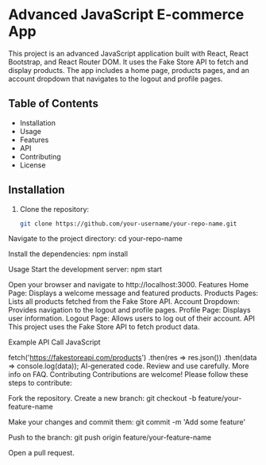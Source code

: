 # Advanced JavaScript E-commerce App

This project is an advanced JavaScript application built with React, React Bootstrap, and React Router DOM. It uses the Fake Store API to fetch and display products. The app includes a home page, products pages, and an account dropdown that navigates to the logout and profile pages.

## Table of Contents

- Installation
- Usage
- Features
- API
- Contributing
- License

## Installation

1. Clone the repository:
   ```bash
   git clone https://github.com/your-username/your-repo-name.git

Navigate to the project directory:
cd your-repo-name

Install the dependencies:
npm install

Usage
Start the development server:
npm start

Open your browser and navigate to http://localhost:3000.
Features
Home Page: Displays a welcome message and featured products.
Products Pages: Lists all products fetched from the Fake Store API.
Account Dropdown: Provides navigation to the logout and profile pages.
Profile Page: Displays user information.
Logout Page: Allows users to log out of their account.
API
This project uses the Fake Store API to fetch product data.

Example API Call
JavaScript

fetch('https://fakestoreapi.com/products')
  .then(res => res.json())
  .then(data => console.log(data));
AI-generated code. Review and use carefully. More info on FAQ.
Contributing
Contributions are welcome! Please follow these steps to contribute:

Fork the repository.
Create a new branch:
git checkout -b feature/your-feature-name

Make your changes and commit them:
git commit -m 'Add some feature'

Push to the branch:
git push origin feature/your-feature-name

Open a pull request.

